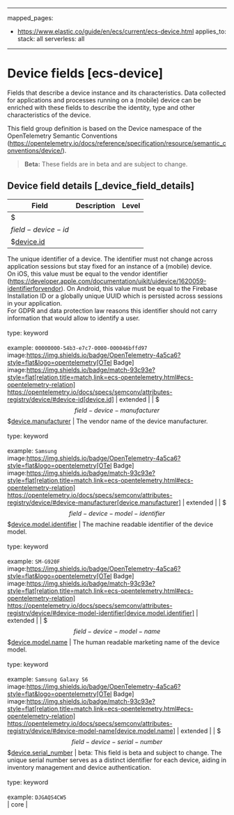 <!-- This file is automatically generated. Don't edit it manually! -->
---
mapped_pages:
  - https://www.elastic.co/guide/en/ecs/current/ecs-device.html
applies_to:
  stack: all
  serverless: all
---

# Device fields [ecs-device]

Fields that describe a device instance and its characteristics. Data collected for applications and processes running on a (mobile) device can be enriched with these fields to describe the identity, type and other characteristics of the device.

This field group definition is based on the Device namespace of the OpenTelemetry Semantic Conventions (https://opentelemetry.io/docs/reference/specification/resource/semantic_conventions/device/).

> **Beta:** These fields are in beta and are subject to change.

## Device field details [_device_field_details]

| Field | Description | Level |
| --- | --- | --- |
| $$$field-device-id$$$[device.id](#field-device-id) |
The unique identifier of a device. The identifier must not change across application sessions but stay fixed for an instance of a (mobile) device.<br>On iOS, this value must be equal to the vendor identifier (https://developer.apple.com/documentation/uikit/uidevice/1620059-identifierforvendor). On Android, this value must be equal to the Firebase Installation ID or a globally unique UUID which is persisted across sessions in your application.<br>For GDPR and data protection law reasons this identifier should not carry information that would allow to identify a user.<br><br>type: keyword<br><br>
example: `00000000-54b3-e7c7-0000-000046bffd97`<br>image:https://img.shields.io/badge/OpenTelemetry-4a5ca6?style=flat&logo=opentelemetry[OTel Badge] image:https://img.shields.io/badge/match-93c93e?style=flat[relation,title=match,link=ecs-opentelemetry.html#ecs-opentelemetry-relation] https://opentelemetry.io/docs/specs/semconv/attributes-registry/device/#device-id[device.id] | extended |
| $$$field-device-manufacturer$$$[device.manufacturer](#field-device-manufacturer) |
The vendor name of the device manufacturer.<br><br>type: keyword<br><br>
example: `Samsung`<br>image:https://img.shields.io/badge/OpenTelemetry-4a5ca6?style=flat&logo=opentelemetry[OTel Badge] image:https://img.shields.io/badge/match-93c93e?style=flat[relation,title=match,link=ecs-opentelemetry.html#ecs-opentelemetry-relation] https://opentelemetry.io/docs/specs/semconv/attributes-registry/device/#device-manufacturer[device.manufacturer] | extended |
| $$$field-device-model-identifier$$$[device.model.identifier](#field-device-model-identifier) |
The machine readable identifier of the device model.<br><br>type: keyword<br><br>
example: `SM-G920F`<br>image:https://img.shields.io/badge/OpenTelemetry-4a5ca6?style=flat&logo=opentelemetry[OTel Badge] image:https://img.shields.io/badge/match-93c93e?style=flat[relation,title=match,link=ecs-opentelemetry.html#ecs-opentelemetry-relation] https://opentelemetry.io/docs/specs/semconv/attributes-registry/device/#device-model-identifier[device.model.identifier] | extended |
| $$$field-device-model-name$$$[device.model.name](#field-device-model-name) |
The human readable marketing name of the device model.<br><br>type: keyword<br><br>
example: `Samsung Galaxy S6`<br>image:https://img.shields.io/badge/OpenTelemetry-4a5ca6?style=flat&logo=opentelemetry[OTel Badge] image:https://img.shields.io/badge/match-93c93e?style=flat[relation,title=match,link=ecs-opentelemetry.html#ecs-opentelemetry-relation] https://opentelemetry.io/docs/specs/semconv/attributes-registry/device/#device-model-name[device.model.name] | extended |
| $$$field-device-serial-number$$$[device.serial_number](#field-device-serial-number) |
beta: This field is beta and subject to change.
The unique serial number serves as a distinct identifier for each device, aiding in inventory management and device authentication.<br><br>type: keyword<br><br>
example: `DJGAQS4CW5`<br> | core |



